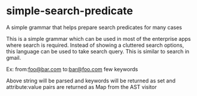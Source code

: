 simple-search-predicate
=======================

A simple grammar that helps prepare search predicates for many cases

This is a simple grammar which can be used in most of the enterprise apps where search is required. Instead of showing a cluttered search options, this language can be used to take search query.
This is similar to search in gmail.

Ex: from:foo@bar.com to:bar@foo.com few keywords

Above string will be parsed and keywords will be returned as set and attribute:value pairs are returned as Map from the AST visitor
